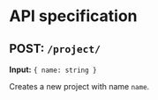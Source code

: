 # API specification

## POST: `/project/`

**Input:** `{ name: string }`

Creates a new project with name `name`.
